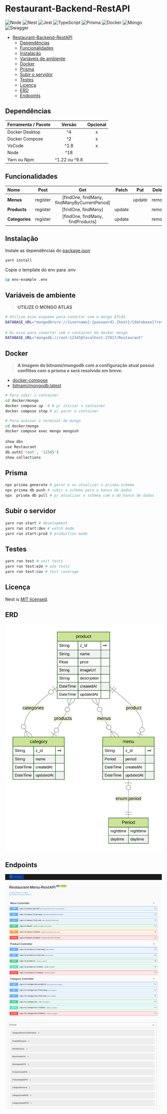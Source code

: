 # Restaurant-Backend-RestAPI

![Node](https://img.shields.io/badge/Node.JS-white?style=for-the-badge&logo=node.js&logoColor=black)
![Nest](https://img.shields.io/badge/Nest.JS-white?style=for-the-badge&logo=nestjs&logoColor=black)
![Jest](https://img.shields.io/badge/Jest-white?style=for-the-badge&logo=jest&logoColor=black)
![TypeScript](https://img.shields.io/badge/TypeScript-white?style=for-the-badge&logo=TypeScript&logoColor=black)
![Prisma](https://img.shields.io/badge/Prisma-white?style=for-the-badge&logo=prisma&logoColor=black)
![Docker](https://img.shields.io/badge/Docker-white?style=for-the-badge&logo=Docker&logoColor=black)
![Mongo](https://img.shields.io/badge/MongoDB-white?style=for-the-badge&logo=mongodb&logoColor=black)
![Swagger](https://img.shields.io/badge/Swagger-white?style=for-the-badge&logo=swagger&logoColor=black)

-   [Restaurant-Backend-RestAPI](#restaurant-backend-restapi)
    -   [Dependências](#dependências)
    -   [Funcionalidades](#funcionalidades)
    -   [Instalação](#instalação)
    -   [Variáveis de ambiente](#variáveis-de-ambiente)
    -   [Docker](#docker)
    -   [Prisma](#prisma)
    -   [Subir o servidor](#subir-o-servidor)
    -   [Testes](#testes)
    -   [Licença](#licença)
    -   [ERD](#erd)
    -   [Endpoints](#endpoints)

## Dependências

| Ferramenta / Pacote |    Versão     | Opcional |
| :------------------ | :-----------: | :------: |
| Docker Desktop      |      ^4       |    x     |
| Docker Compose      |      ^2       |    x     |
| VsCode              |     ^1.8      |    x     |
| Node                |      ^18      |          |
| Yarn ou Npm         | ^1.22 ou ^9.8 |          |

## Funcionalidades

| Nome           |   Post   |                     Get                      | Patch  |  Put   | Delete |
| :------------- | :------: | :------------------------------------------: | :----: | :----: | :----: |
| **Menus**      | register | [findOne, findMany, findManyByCurrentPeriod] |        | update | remove |
| **Products**   | register |             [findOne, findMany]              | update |        | remove |
| **Categories** | register |      [findOne, findMany, findProducts]       | update |        | remove |

## Instalação

Instale as dependências do [package.json](../package.json)

```sh
yarn install
```

Copie o template do env para .env

```sh
cp env-example .env
```

## Variáveis de ambiente

> **UTILIZE O MONGO ATLAS**

```sh
# Utilize esse esquema para conectar com o mongo ATLAS
DATABASE_URL="mongodb+srv://{username}:{password}.{host}/{database}?retryWrites=true&w=majority"

# Ou esse para conectar com o container do docker mongo
DATABASE_URL="mongodb://root:12345@localhost:27017/Restaurant"
```

## Docker

> **A Imagem do bitnami/mongodb com a configuração atual possui conflitos com o prisma e será resolvido em breve.**

-   [docker-compose](../docker/mongo/docker-compose.yml)
-   [bitnami/mongodb:latest](https://hub.docker.com/r/bitnami/mongodb)

```sh
# Para subir o container
cd docker/mongo
docker compose up -d # p/ iniciar o container
docker compose stop # p/ parar o container
```

```sh
# Para acessar o terminal do mongo
cd docker/mongo
docker compose exec mongo mongosh

show dbs
use Restaurant
db.auth('root', '12345')
show collections
```

## Prisma

```sh
npx prisma generate # gerar e ou atualizar o prisma.schema
npx prisma db push # subir o schema para o banco de dados
npx  prisma db pull # p/ atualizar o schema com o do banco de dados
```

## Subir o servidor

```sh
yarn run start # development
yarn run start:dev # watch mode
yarn run start:prod # production mode
```

## Testes

```sh
yarn run test # unit tests
yarn run test:e2e # e2e tests
yarn run test:cov # test coverage
```

## Licença

Nest is [MIT licensed](LICENSE).

## ERD

![ERD](../prisma/ERD.svg)

## Endpoints

![endpoints](endpoints.png)
![schemas](schemas.png)
